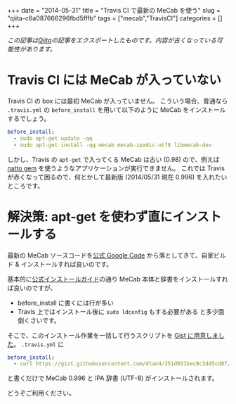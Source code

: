 +++ 
date = "2014-05-31"
title = "Travis CI で最新の MeCab を使う"
slug = "qiita-c6a087666296fbd5fffb" 
tags = ["mecab","TravisCI"]
categories = []
+++

*この記事は[Qiita](https://qiita.com/dtan4/items/c6a087666296fbd5fffb)の記事をエクスポートしたものです。内容が古くなっている可能性があります。*

# Travis CI には MeCab が入っていない

Travis CI の box には最初 MeCab が入っていません。
こういう場合、普通なら `.travis.yml` の `before_install` を用いて以下のように MeCab をインストールするでしょう。

```yaml
before_install:
  - sudo apt-get update -qq
  - sudo apt-get install -qq mecab mecab-ipadic-utf8 libmecab-dev
```

しかし、Travis の `apt-get` で入ってくる MeCab は古い (0.98) ので、例えば [natto gem](https://bitbucket.org/buruzaemon/natto/src) を使うようなアプリケーションが実行できません。
これでは Travis が赤くなって困るので、何とかして最新版 (2014/05/31 現在 0.996) を入れたいところです。

# 解決策: apt-get を使わず直にインストールする
最新の MeCab ソースコードを[公式 Google Code](https://code.google.com/p/mecab/downloads/list) から落としてきて、自家ビルド & インストールすれば良いのです。

基本的に[公式インストールガイド](http://mecab.googlecode.com/svn/trunk/mecab/doc/index.html#install-unix)の通り MeCab 本体と辞書をインストールすれば良いのですが、
* before_install に書くには行が多い
* Travis 上ではインストール後に `sudo ldconfig` もする必要がある
と多少面倒くさいです。

そこで、このインストール作業を一括して行うスクリプトを [Gist に用意しました](https://gist.github.com/dtan4/351d031bec0c3d45cd8f)。
`.travis.yml` に

```yaml
before_install:
  - curl https://gist.githubusercontent.com/dtan4/351d031bec0c3d45cd8f/raw/mecab_install.sh | bash
```

と書くだけで MeCab 0.996 と IPA 辞書 (UTF-8) がインストールされます。

どうぞご利用ください。

